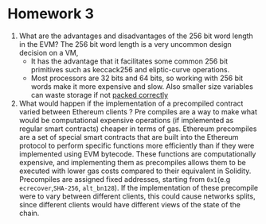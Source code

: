 # Homework 3

1. What are the advantages and disadvantages of the 256 bit word length in the EVM?
   The 256 bit word length is a very uncommon design decision on a VM,
    - It has the advantage that it facilitates some common 256 bit primitives such as keccack256 and eliptic-curve operations.
    - Most processors are 32 bits and 64 bits, so working with 256 bit words make it more expensive and slow. Also smaller size variables can waste storage if not [packed correctly](https://medium.com/coinmonks/gas-optimization-in-solidity-part-i-variables-9d5775e43dde)
2. What would happen if the implementation of a precompiled contract varied between
   Ethereum clients ?
   Pre compiles are a way to make what would be computational expensive operations (if implemented as regular smart contracts) cheaper in terms of gas.
   Ethereum precompiles are a set of special smart contracts that are built into the Ethereum protocol to perform specific functions more efficiently than if they were implemented using EVM bytecode. These functions are computationally expensive, and implementing them as precompiles allows them to be executed with lower gas costs compared to their equivalent in Solidity. Precompiles are assigned fixed addresses, starting from `0x1`(e.g `ecrecover`,`SHA-256`, `alt_bn128`).
   If the implementation of these precompile were to vary between different clients, this could cause networks splits, since different clients would have different views of the state of the chain.
